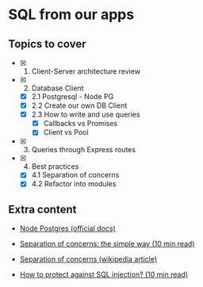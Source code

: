 # SQL from our apps

## Topics to cover

- [x] 1. Client-Server architecture review

- [x] 2. Database Client
    - [x] 2.1 Postgresql - Node PG
    - [x] 2.2 Create our own DB Client
    - [x] 2.3 How to write and use queries
      - [x] Callbacks vs Promises
      - [x] Client vs Pool

- [x] 3. Queries through Express routes

- [x] 4. Best practices
    - [x] 4.1 Separation of concerns
    - [x] 4.2 Refactor into modules

## Extra content

- [Node Postgres (official docs)](https://node-postgres.com/)

- [Separation of concerns: the simple way (10 min read)](https://dev.to/tamerlang/separation-of-concerns-the-simple-way-4jp2)

- [Separation of concerns (wikipedia article)](https://en.wikipedia.org/wiki/Separation_of_concerns)

- [How to protect against SQL injection? (10 min read)](https://www.hacksplaining.com/prevention/sql-injection)